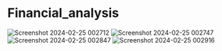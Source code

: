 # Financial_analysis
![Screenshot 2024-02-25 002712](https://github.com/PRAKASH-GORAI/Financial_analysis/assets/157971003/9c84b6f8-56f7-4b32-bb6e-43d4c3d2ec18)
![Screenshot 2024-02-25 002747](https://github.com/PRAKASH-GORAI/Financial_analysis/assets/157971003/d6cfe7e6-2028-451d-bb24-c118be31daaa)
![Screenshot 2024-02-25 002847](https://github.com/PRAKASH-GORAI/Financial_analysis/assets/157971003/767a3dd2-c345-4c98-acbf-6a88ca241101)
![Screenshot 2024-02-25 002916](https://github.com/PRAKASH-GORAI/Financial_analysis/assets/157971003/4bf67580-ff76-45dd-92ec-1099927d75d9)
